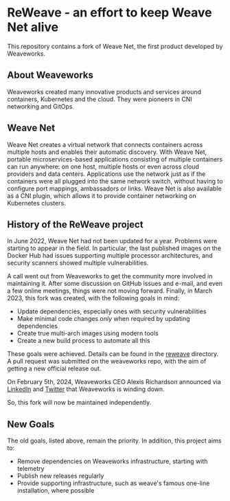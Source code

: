 # ReWeave - an effort to keep Weave Net alive

This repository contains a fork of Weave Net, the first product developed by Weaveworks.

## About Weaveworks

Weaveworks created many innovative products and services around containers, Kubernetes and the cloud. They were pioneers in CNI networking and GitOps.

## Weave Net

Weave Net creates a virtual network that connects containers across multiple hosts and enables their automatic discovery. With Weave Net, portable microservices-based applications consisting of multiple containers can run anywhere: on one host, multiple hosts or even across cloud providers and data centers. Applications use the network just as if the containers were all plugged into the same network switch, without having to configure port mappings, ambassadors or links. Weave Net is also available as a CNI plugin, which allows it to provide container networking on Kubernetes clusters.

## History of the ReWeave project

In June 2022, Weave Net had not been updated for a year. Problems were starting to appear in the field. In particular, the last published images on the Docker Hub had issues supporting multiple processor architectures, and security scanners showed multiple vulnerabilities. 

A call went out from Weaveworks to get the community more involved in maintaining it. After some discussion on GitHub issues and e-mail, and even a few online meetings, things were not moving forward. Finally, in March 2023, this fork was created, with the following goals in mind:

* Update dependencies, especially ones with security vulnerabilities
* Make minimal code changes _only_ when required by updating dependencies
* Create true multi-arch images using modern tools
* Create a new build process to automate all this

These goals were achieved. Details can be found in the [reweave](reweave/README.md) directory. A pull request was submitted on the weaveworks repo, with the aim of getting a new official release out.

On February 5th, 2024, Weaveworks CEO Alexis Richardson announced via [LinkedIn](https://www.linkedin.com/posts/richardsonalexis_hi-everyone-i-am-very-sad-to-announce-activity-7160295096825860096-ZS67/) and [Twitter](https://twitter.com/monadic/status/1754530336120140116) that Weaveworks is winding down. 

So, this fork will now be maintained independently. 

## New Goals

The old goals, listed above, remain the priority. In addition, this project aims to:

* Remove dependencies on Weaveworks infrastructure, starting with telemetry
* Publish new releases regularly
* Provide supporting infrastructure, such as weave's famous one-line installation, where possible
